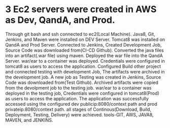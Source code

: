 # 3 Ec2 servers were created in AWS as Dev, QandA, and Prod.
Through git bash and ssh connected to ec2(Local Machine).
Java8, Git, Jenkins, and Maven were installed on DEV Server.
Tomcat8 was installed on QandA and Prod Server.
Connected to Jenkins, Created Development Job, Source Code was downloaded from(CI-CD Github).
Converted the java files into an artifact(.war file) using maven.
Deployed the war file into the QandA Server.
war/ear to a container was deployed. Credentials were configured in tomcat8 as users to access the application.
Configured Build other project and connected testing with development Job, The artifacts were archived in the development job.
A new job as Testing was created in Jenkins, Source Code was downloaded from(Test Github).
Archived artifacts were copied from the devolpment job to the testing job.
war/ear to a container was deployed in the testing job, Credentials were configured in tomcat8(Prod) as users to access the application.
The application was successfully accessed using the configured dev publicip:8080/context path and prod privateip:8080/context path.
all stages of Continous(Download, Build, Deployment, Testing, Delivery) were achieved.
tools-GIT, AWS, JAVA8, MAVEN, and JENKINS.
